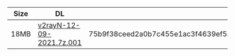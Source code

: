 |    Size   |     DL  | sha512sum |
|  ---  |  ---  |  ---  |
| 18MB | [v2rayN-12-09-2021.7z.001](https://cdn.jsdelivr.net/gh/googleians/v2rayN@main/v2rayN-12-09-2021.7z.001) | 75b9f38ceed2a0b7c455e1ac3f4639ef5a25b36acb0addc4ba135264530f6a52f38c5e538de67a599b218e59d855d1dcd272132a663bbbaf16a819af3bc81371 |
